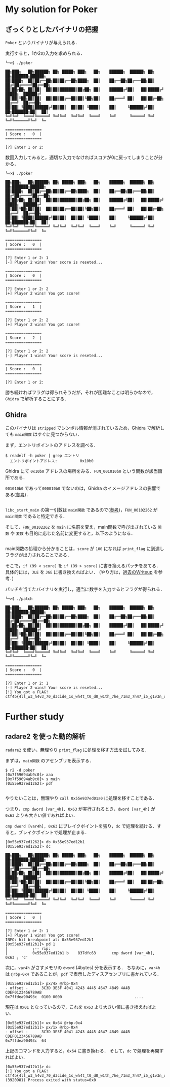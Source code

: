 # My solution for Poker
## ざっくりとしたバイナリの把握
`Poker` というバイナリが与えられる．

実行すると，1か2の入力を求められる．
```
╰─>$ ./poker                                                                                                                            

██╗███╗   ██╗██████╗ ██╗ █████╗ ███╗   ██╗    ██████╗  ██████╗ ██╗  ██╗███████╗██████╗
██║████╗  ██║██╔══██╗██║██╔══██╗████╗  ██║    ██╔══██╗██╔═══██╗██║ ██╔╝██╔════╝██╔══██╗
██║██╔██╗ ██║██║  ██║██║███████║██╔██╗ ██║    ██████╔╝██║   ██║█████╔╝ █████╗  ██████╔╝
██║██║╚██╗██║██║  ██║██║██╔══██║██║╚██╗██║    ██╔═══╝ ██║   ██║██╔═██╗ ██╔══╝  ██╔══██╗
██║██║ ╚████║██████╔╝██║██║  ██║██║ ╚████║    ██║     ╚██████╔╝██║  ██╗███████╗██║  ██║
╚═╝╚═╝  ╚═══╝╚═════╝ ╚═╝╚═╝  ╚═╝╚═╝  ╚═══╝    ╚═╝      ╚═════╝ ╚═╝  ╚═╝╚══════╝╚═╝  ╚═

================
| Score :   0  |
================

[?] Enter 1 or 2: 
```

数回入力してみると，適切な入力でなければスコアが0に戻ってしまうことが分かる．

```
╰─>$ ./poker                                                                                                                                                           

██╗███╗   ██╗██████╗ ██╗ █████╗ ███╗   ██╗    ██████╗  ██████╗ ██╗  ██╗███████╗██████╗
██║████╗  ██║██╔══██╗██║██╔══██╗████╗  ██║    ██╔══██╗██╔═══██╗██║ ██╔╝██╔════╝██╔══██╗
██║██╔██╗ ██║██║  ██║██║███████║██╔██╗ ██║    ██████╔╝██║   ██║█████╔╝ █████╗  ██████╔╝
██║██║╚██╗██║██║  ██║██║██╔══██║██║╚██╗██║    ██╔═══╝ ██║   ██║██╔═██╗ ██╔══╝  ██╔══██╗
██║██║ ╚████║██████╔╝██║██║  ██║██║ ╚████║    ██║     ╚██████╔╝██║  ██╗███████╗██║  ██║
╚═╝╚═╝  ╚═══╝╚═════╝ ╚═╝╚═╝  ╚═╝╚═╝  ╚═══╝    ╚═╝      ╚═════╝ ╚═╝  ╚═╝╚══════╝╚═╝  ╚═

================
| Score :   0  |
================

[?] Enter 1 or 2: 1
[-] Player 2 wins! Your score is reseted...

================
| Score :   0  |
================

[?] Enter 1 or 2: 2
[+] Player 2 wins! You got score!

================
| Score :   1  |
================

[?] Enter 1 or 2: 2
[+] Player 2 wins! You got score!

================
| Score :   2  |
================

[?] Enter 1 or 2: 2
[-] Player 1 wins! Your score is reseted...

================
| Score :   0  |
================

[?] Enter 1 or 2: 
```

勝ち続ければフラグは得られそうだが，それが困難なことは明らかなので， `Ghidra` で解析することにする．

## Ghidra
このバイナリは `stripped` でシンボル情報が消されているため，Ghidra で解析しても `main関数` はすぐに見つからない．

まず，エントリポイントのアドレスを調べる．
```
$ readelf -h poker | grep エントリ                                                                                    
  エントリポイントアドレス:          0x10b0
```
Ghidra にて `0x10b0` アドレスの場所をみる．`FUN_001010b0` という関数が該当箇所である．

`001010b0` であって`000010b0` でないのは，Ghidra のイメージアドレスの影響である([参考](../../../WaniCTF2023/theseus/solve/writeup.md))．
<figure><img src="../assets/ghidra_libc_start_main.png" alt=""></figure>

`libc_start_main` の第一引数は `main関数` であるので([参考](https://kashiwaba-yuki.com/ctf-elf-training#%E3%82%A8%E3%83%B3%E3%83%88%E3%83%AA%E3%83%9D%E3%82%A4%E3%83%B3%E3%83%88%E3%81%8B%E3%82%89main%E9%96%A2%E6%95%B0%E3%82%92%E7%89%B9%E5%AE%9A%E3%81%99%E3%82%8B))，`FUN_00102262` が `main関数` であると特定できる．

そして，`FUN_00102262` を `main` に名前を変え，main関数で呼び出されている `関数` や `変数` も目的に応じた名前に変更すると，以下のようになる．
<figure><img src="../assets/ghidra_main.png" alt=""></figure>

main関数の処理から分かることは，`score` が `100` になれば `print_flag` に到達しフラグが出力されることである．

そこで，`if (99 < score)` を `if (99 > score)` に書き換えるパッチをあてる．
具体的には，`JLE` を `JGE` に書き換えればよい．
(やり方は，[過去のWriteup](../../../WaniCTF2023/fermat/solve/writeup.md) を参考．)

パッチを当てたバイナリを実行し，適当に数字を入力するとフラグが得られる．

```
╰─>$ ./patch                                                                                                                                                           

██╗███╗   ██╗██████╗ ██╗ █████╗ ███╗   ██╗    ██████╗  ██████╗ ██╗  ██╗███████╗██████╗
██║████╗  ██║██╔══██╗██║██╔══██╗████╗  ██║    ██╔══██╗██╔═══██╗██║ ██╔╝██╔════╝██╔══██╗
██║██╔██╗ ██║██║  ██║██║███████║██╔██╗ ██║    ██████╔╝██║   ██║█████╔╝ █████╗  ██████╔╝
██║██║╚██╗██║██║  ██║██║██╔══██║██║╚██╗██║    ██╔═══╝ ██║   ██║██╔═██╗ ██╔══╝  ██╔══██╗
██║██║ ╚████║██████╔╝██║██║  ██║██║ ╚████║    ██║     ╚██████╔╝██║  ██╗███████╗██║  ██║
╚═╝╚═╝  ╚═══╝╚═════╝ ╚═╝╚═╝  ╚═╝╚═╝  ╚═══╝    ╚═╝      ╚═════╝ ╚═╝  ╚═╝╚══════╝╚═╝  ╚═

================
| Score :   0  |
================

[?] Enter 1 or 2: 1
[-] Player 2 wins! Your score is reseted...
[!] You got a FLAG! ctf4b{4ll_w3_h4v3_70_d3cide_1s_wh4t_t0_d0_w1th_7he_71m3_7h47_i5_g1v3n_u5}
```

# Further study
## radare2 を使った動的解析
`radare2` を使い，無理やり `print_flag` に処理を移す方法を試してみる．

まずは，`main関数` のアセンブリを表示する．
```
$ r2 -d poker
[0x7f59694ab9c0]> aaa
[0x7f59694ab9c0]> s main
[0x55e937ed1262]> pdf
```

<figure><img src="../assets/r2_main.png" alt=""></figure>

やりたいことは，無理やり `call 0x55e937ed01a0` に処理を移すことである．

つまり，`cmp dword [var_4h], 0x63` が実行されるとき，`dword [var_4h]` が `0x63` よりも大きい値であればよい．

`cmp dword [var4h], 0x63` にブレイクポイントを張り，`dc` で処理を続ける．すると，ブレイクポイントで処理が止まる．

```
[0x55e937ed1262]> db 0x55e937ed12b1
[0x55e937ed1262]> dc

██╗███╗   ██╗██████╗ ██╗ █████╗ ███╗   ██╗    ██████╗  ██████╗ ██╗  ██╗███████╗██████╗
██║████╗  ██║██╔══██╗██║██╔══██╗████╗  ██║    ██╔══██╗██╔═══██╗██║ ██╔╝██╔════╝██╔══██╗
██║██╔██╗ ██║██║  ██║██║███████║██╔██╗ ██║    ██████╔╝██║   ██║█████╔╝ █████╗  ██████╔╝
██║██║╚██╗██║██║  ██║██║██╔══██║██║╚██╗██║    ██╔═══╝ ██║   ██║██╔═██╗ ██╔══╝  ██╔══██╗
██║██║ ╚████║██████╔╝██║██║  ██║██║ ╚████║    ██║     ╚██████╔╝██║  ██╗███████╗██║  ██║
╚═╝╚═╝  ╚═══╝╚═════╝ ╚═╝╚═╝  ╚═╝╚═╝  ╚═══╝    ╚═╝      ╚═════╝ ╚═╝  ╚═╝╚══════╝╚═╝  ╚═

================
| Score :   0  |
================

[?] Enter 1 or 2: 1
[+] Player 1 wins! You got score!
INFO: hit breakpoint at: 0x55e937ed12b1
[0x55e937ed12b1]> pd 1
│           ;-- rip:
│           0x55e937ed12b1 b    837dfc63       cmp dword [var_4h], 0x63 ; 'c'
```

次に，`var4h` がさすメモリの `dword` (4bytes) 分を表示する．
ちなみに，`var4h` は `@rbp-0x4` であることが，`pdf` で表示したディスアセンブリに書かれている．

```
[0x55e937ed12b1]> px/4x @rbp-0x4
- offset -      3C3D 3E3F 4041 4243 4445 4647 4849 4A4B  CDEF0123456789AB
0x7ffdea90493c  0100 0000                                ....
```
現在は `0x01` となっているので，これを `0x63` より大きい値に書き換えればよい．

```
[0x55e937ed12b1]> wx 0x64 @rbp-0x4
[0x55e937ed12b1]> px/1x @rbp-0x4
- offset -      3C3D 3E3F 4041 4243 4445 4647 4849 4A4B  CDEF0123456789AB
0x7ffdea90493c  64  
```
上記のコマンドを入力すると，`0x64` に書き換わる．
そして，`dc` で処理を再開すればよい．

```
[0x55e937ed12b1]> dc
[!] You got a FLAG! ctf4b{4ll_w3_h4v3_70_d3cide_1s_wh4t_t0_d0_w1th_7he_71m3_7h47_i5_g1v3n_u5}
(3920981) Process exited with status=0x0
```